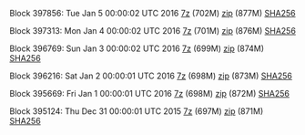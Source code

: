 Block 397856: Tue Jan  5 00:00:02 UTC 2016 [7z](https://transfer.sh/YhLrA/bootstrap.dat.20160105.7z) (702M) [zip](https://transfer.sh/BxP2F/bootstrap.dat.20160105.zip) (877M) [SHA256](https://transfer.sh/bjulR/sha256.txt)

Block 397313: Mon Jan  4 00:00:02 UTC 2016 [7z](https://transfer.sh/16BuGe/bootstrap.dat.20160104.7z) (701M) [zip](https://transfer.sh/TfqqT/bootstrap.dat.20160104.zip) (876M) [SHA256](https://transfer.sh/kj7DQ/sha256.txt)

Block 396769: Sun Jan  3 00:00:02 UTC 2016 [7z](https://transfer.sh/Z2naZ/bootstrap.dat.20160103.7z) (699M) [zip](https://transfer.sh/ZbCpQ/bootstrap.dat.20160103.zip) (874M) [SHA256](https://transfer.sh/KRZD4/sha256.txt)

Block 396216: Sat Jan  2 00:00:01 UTC 2016 [7z](https://transfer.sh/9SUsN/bootstrap.dat.20160102.7z) (698M) [zip](https://transfer.sh/LTzTn/bootstrap.dat.20160102.zip) (873M) [SHA256](https://transfer.sh/Q0ZfU/sha256.txt)

Block 395669: Fri Jan  1 00:00:01 UTC 2016 [7z](https://transfer.sh/xMpV8/bootstrap.dat.20160101.7z) (698M) [zip](https://transfer.sh/15iAOz/bootstrap.dat.20160101.zip) (872M) [SHA256](https://transfer.sh/1a3M36/sha256.txt)

Block 395124: Thu Dec 31 00:00:01 UTC 2015 [7z](https://transfer.sh/19qIKy/bootstrap.dat.20151231.7z) (697M) [zip](https://transfer.sh/DLABx/bootstrap.dat.20151231.zip) (871M) [SHA256](https://transfer.sh/1f7jdn/sha256.txt)
